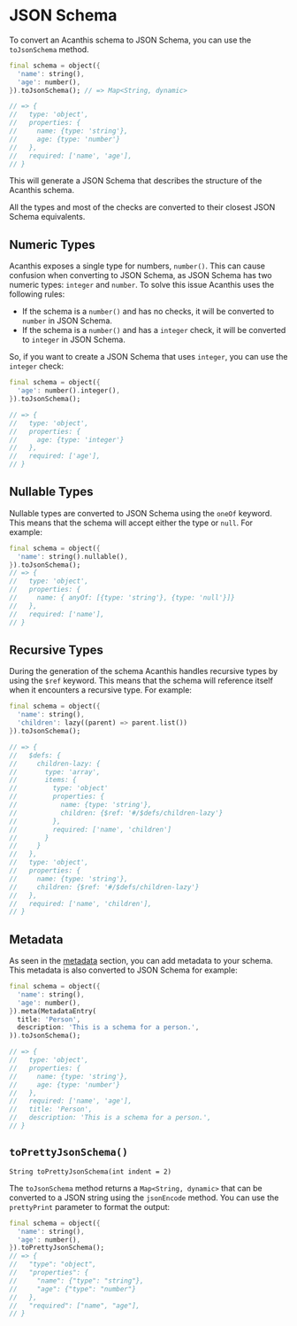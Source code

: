 # JSON Schema

To convert an Acanthis schema to JSON Schema, you can use the `toJsonSchema` method.

```dart
final schema = object({
  'name': string(),
  'age': number(),
}).toJsonSchema(); // => Map<String, dynamic>

// => {
//   type: 'object',
//   properties: {
//     name: {type: 'string'},
//     age: {type: 'number'}
//   },
//   required: ['name', 'age'],
// }

```

This will generate a JSON Schema that describes the structure of the Acanthis schema.

All the types and most of the checks are converted to their closest JSON Schema equivalents.

## Numeric Types

Acanthis exposes a single type for numbers, `number()`. This can cause confusion when converting to JSON Schema, as JSON Schema has two numeric types: `integer` and `number`.
To solve this issue Acanthis uses the following rules:

- If the schema is a `number()` and has no checks, it will be converted to `number` in JSON Schema.
- If the schema is a `number()` and has a `integer` check, it will be converted to `integer` in JSON Schema.

So, if you want to create a JSON Schema that uses `integer`, you can use the `integer` check:

```dart
final schema = object({
  'age': number().integer(),
}).toJsonSchema();

// => {
//   type: 'object',
//   properties: {
//     age: {type: 'integer'}
//   },
//   required: ['age'],
// }
```

## Nullable Types

Nullable types are converted to JSON Schema using the `oneOf` keyword. This means that the schema will accept either the type or `null`. For example:

```dart
final schema = object({
  'name': string().nullable(),
}).toJsonSchema();
// => {
//   type: 'object',
//   properties: {
//     name: { anyOf: [{type: 'string'}, {type: 'null'}]}
//   },
//   required: ['name'],
// }
```

## Recursive Types

During the generation of the schema Acanthis handles recursive types by using the `$ref` keyword. This means that the schema will reference itself when it encounters a recursive type. For example:

```dart
final schema = object({
  'name': string(),
  'children': lazy((parent) => parent.list())
}).toJsonSchema();

// => {
//   $defs: {
//     children-lazy: {
//       type: 'array',
//       items: {
//         type: 'object'
//         properties: {
//           name: {type: 'string'},
//           children: {$ref: '#/$defs/children-lazy'}
//         },
//         required: ['name', 'children']
//       }
//     }
//   },
//   type: 'object',
//   properties: {
//     name: {type: 'string'},
//     children: {$ref: '#/$defs/children-lazy'}
//   },
//   required: ['name', 'children'],
// }
```

## Metadata

As seen in the [metadata](/metadata) section, you can add metadata to your schema. This metadata is also converted to JSON Schema for example:

```dart
final schema = object({
  'name': string(),
  'age': number(),
}).meta(MetadataEntry(
  title: 'Person',
  description: 'This is a schema for a person.',
)).toJsonSchema();

// => {
//   type: 'object',
//   properties: {
//     name: {type: 'string'},
//     age: {type: 'number'}
//   },
//   required: ['name', 'age'],
//   title: 'Person',
//   description: 'This is a schema for a person.',
// }
```

## `toPrettyJsonSchema()`

`String toPrettyJsonSchema(int indent = 2)`

The `toJsonSchema` method returns a `Map<String, dynamic>` that can be converted to a JSON string using the `jsonEncode` method. You can use the `prettyPrint` parameter to format the output:

```dart
final schema = object({
  'name': string(),
  'age': number(),
}).toPrettyJsonSchema();
// => {
//   "type": "object",
//   "properties": {
//     "name": {"type": "string"},
//     "age": {"type": "number"}
//   },
//   "required": ["name", "age"],
// }
```
